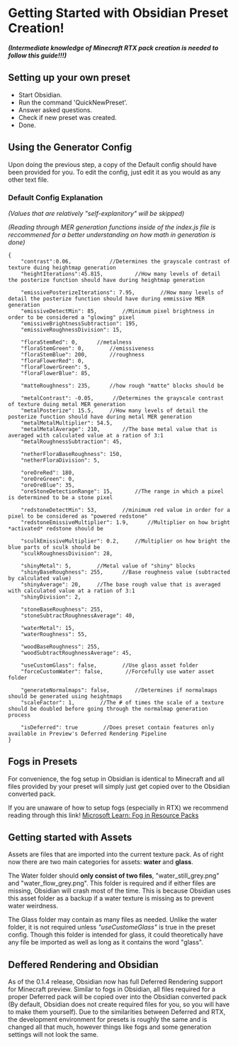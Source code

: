 # Getting Started with Obsidian Preset Creation!
***(Intermediate knowledge of Minecraft RTX pack creation is needed to follow this guide!!!)***
## Setting up your own preset
* Start Obsidian.
* Run the command 'QuickNewPreset'.
* Answer asked questions.
* Check if new preset was created.
* Done.

## Using the Generator Config
Upon doing the previous step, a copy of the Default config should have been provided for you. To edit the config, just edit it as you would as any other text file.
### Default Config Explanation
*(Values that are relatively "self-explanitory" will be skipped)*

*(Reading through MER generation functions inside of the index.js file is reccommened for a better understanding on how math in generation is done)*
```
{
    "contrast":0.06,            //Determines the grayscale contrast of texture duing heightmap generation
    "heightIterations":45.815,          //How many levels of detail the posterize function should have during heightmap generation

    "emissivePosterizeIterations": 7.95,        //How many levels of detail the posterize function should have during emmissive MER generation
    "emissiveDetectMin": 85,        //Minimum pixel brightness in order to be considered a "glowing" pixel
    "emissiveBrightnessSubtraction": 195,       
    "emissiveRoughnessDivision": 15,

    "floraStemRed": 0,      //metalness
    "floraStemGreen": 0,        //emissiveness
    "floraStemBlue": 200,       //roughness
    "floraFlowerRed": 0,
    "floraFlowerGreen": 5,
    "floraFlowerBlue": 85,

    "matteRoughness": 235,      //how rough "matte" blocks should be

    "metalContrast": -0.05,      //Determines the grayscale contrast of texture duing metal MER generation
    "metalPosterize": 15.5,     //How many levels of detail the posterize function should have during metal MER generation
    "metalMetalMultiplier": 54.5,      
    "metalMetalAverage": 210,       //The base metal value that is averaged with calculated value at a ration of 3:1
    "metalRoughnessSubtraction": 45,

    "netherFloraBaseRoughness": 150,
    "netherFloraDivision": 5,

    "oreOreRed": 180,
    "oreOreGreen": 0,
    "oreOreBlue": 35,
    "oreStoneDetectionRange": 15,       //The range in which a pixel is determined to be a stone pixel 

    "redstoneDetectMin": 53,        //minimum red value in order for a pixel to be considered as "powered redstone"        
    "redstoneEmissiveMultiplier": 1.9,      //Multiplier on how bright *activated* redstone should be

    "sculkEmissiveMultiplier": 0.2,     //Multiplier on how bright the blue parts of sculk should be
    "sculkRoughnessDivision": 28,

    "shinyMetal": 5,        //Metal value of "shiny" blocks
    "shinyBaseRoughness": 255,      //Base roughness value (subtracted by calculated value)
    "shinyAverage": 20,     //The base rough value that is averaged with calculated value at a ration of 3:1
    "shinyDivision": 2,
    
    "stoneBaseRoughness": 255,
    "stoneSubtractRoughnessAverage": 40,
    
    "waterMetal": 15,
    "waterRoughness": 55,

    "woodBaseRoughness": 255,
    "woodSubtractRoughnessAverage": 45,

    "useCustomGlass": false,        //Use glass asset folder
    "forceCustomWater": false,       //Forcefully use water asset folder

    "generateNormalmaps": false,        //Determines if normalmaps should be generated using heightmaps
    "scaleFactor": 1,        //The # of times the scale of a texture should be doubled before going through the normalmap generation process

    "isDeferred": true        //Does preset contain features only available in Preview's Deferred Rendering Pipeline
}
```
## Fogs in Presets
For convenience, the fog setup in Obsidian is identical to Minecraft and all files provided by your preset will simply just get copied over to the Obsidian converted pack.

If you are unaware of how to setup fogs (especially in RTX) we recommend reading through this link!
[Microsoft Learn: Fog in Resource Packs](https://learn.microsoft.com/en-us/minecraft/creator/documents/foginresourcepacks?view=minecraft-bedrock-stable)

## Getting started with Assets
Assets are files that are imported into the current texture pack. As of right now there are two main categories for assets: **water** and **glass**.


The Water folder should **only consist of two files**, "water_still_grey.png" and "water_flow_grey.png". This folder is required and if either files are missing, Obsidian will crash most of the time. This is because Obsidian uses this asset folder as a backup if a water texture is missing as to prevent water weirdness.


The Glass folder may contain as many files as needed. Unlike the water folder, it is not required unless *"useCustomeGlass"* is true in the preset config. Though this folder is intended for glass, it could theoretically have any file be imported as well as long as it contains the word "glass".

## Deffered Rendering and Obsidian
As of the 0.1.4 release, Obsidian now has full Deferred Rendering support for Minecraft preview. Similar to fogs in Obsidian, all files required for a proper Deferred pack will be copied over into the Obsidian converted pack (By default, Obsidian does not create required files for you, so you will have to make them yourself). Due to the similarities between Deferred and RTX, the development environment for presets is roughly the same and is changed all that much, however things like fogs and some generation settings will not look the same.
